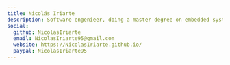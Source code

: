 ```yaml
---
title: Nicolás Iriarte
description: Software engenieer, doing a master degree on embedded systems.
social:
  github: NicolasIriarte
  email: NicolasIriarte95@gmail.com
  website: https://NicolasIriarte.github.io/
  paypal: NicolasIriarte95
---
```

